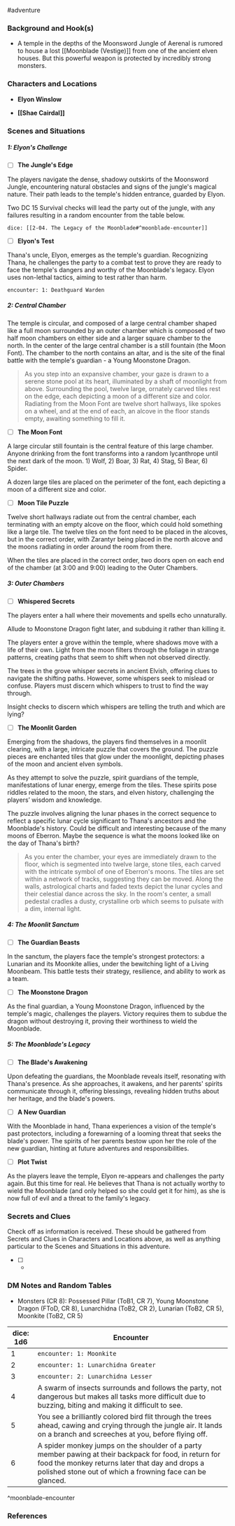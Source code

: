  #adventure 

### Background and Hook(s)

* A temple in the depths of the Moonsword Jungle of Aerenal is rumored to house a lost [[Moonblade (Vestige)]] from one of the ancient elven houses. But this powerful weapon is protected by incredibly strong monsters.

### Characters and Locations

* **Elyon Winslow**

* **[[Shae Cairdal]]**

### Scenes and Situations

##### 1: Elyon's Challenge

 - [ ]  **The Jungle's Edge**

The players navigate the dense, shadowy outskirts of the Moonsword Jungle, encountering natural obstacles and signs of the jungle's magical nature. Their path leads to the temple's hidden entrance, guarded by Elyon.

Two DC 15 Survival checks will lead the party out of the jungle, with any failures resulting in a random encounter from the table below.

`dice: [[2-04. The Legacy of the Moonblade#^moonblade-encounter]]`

 - [ ]  **Elyon's Test**

Thana's uncle, Elyon, emerges as the temple's guardian. Recognizing Thana, he challenges the party to a combat test to prove they are ready to face the temple's dangers and worthy of the Moonblade's legacy. Elyon uses non-lethal tactics, aiming to test rather than harm.

`encounter: 1: Deathguard Warden`

##### 2: Central Chamber

The temple is circular, and composed of a large central chamber shaped like a full moon surrounded by an outer chamber which is composed of two half moon chambers on either side and a larger square chamber to the north. In the center of the large central chamber is a still fountain (the Moon Font). The chamber to the north contains an altar, and is the site of the final battle with the temple's guardian - a Young Moonstone Dragon.

>As you step into an expansive chamber, your gaze is drawn to a serene stone pool at its heart, illuminated by a shaft of moonlight from above. Surrounding the pool, twelve large, ornately carved tiles rest on the edge, each depicting a moon of a different size and color. Radiating from the Moon Font are twelve short hallways, like spokes on a wheel, and at the end of each, an alcove in the floor stands empty, awaiting something to fill it.

 - [ ]  **The Moon Font**

A large circular still fountain is the central feature of this large chamber.  Anyone drinking from the font transforms into a random lycanthrope until the next dark of the moon. 1) Wolf, 2) Boar, 3) Rat, 4) Stag, 5) Bear, 6) Spider.

A dozen large tiles are placed on the perimeter of the font, each depicting a moon of a different size and color.

 - [ ]  **Moon Tile Puzzle**

Twelve short hallways radiate out from the central chamber, each terminating with an empty alcove on the floor, which could hold something like a large tile. The twelve tiles on the font need to be placed in the alcoves, but in the correct order, with Zarantyr being placed in the north alcove and the moons radiating in order around the room from there.

When the tiles are placed in the correct order, two doors open on each end of the chamber (at 3:00 and 9:00) leading to the Outer Chambers.

##### 3: Outer Chambers

 - [ ]  **Whispered Secrets**

The players enter a hall where their movements and spells echo unnaturally.

Allude to Moonstone Dragon fight later, and subduing it rather than killing it.

The players enter a grove within the temple, where shadows move with a life of their own. Light from the moon filters through the foliage in strange patterns, creating paths that seem to shift when not observed directly.

The trees in the grove whisper secrets in ancient Elvish, offering clues to navigate the shifting paths. However, some whispers seek to mislead or confuse. Players must discern which whispers to trust to find the way through.

Insight checks to discern which whispers are telling the truth and which are lying?

 - [ ]  **The Moonlit Garden**

Emerging from the shadows, the players find themselves in a moonlit clearing, with a large, intricate puzzle that covers the ground. The puzzle pieces are enchanted tiles that glow under the moonlight, depicting phases of the moon and ancient elven symbols.

As they attempt to solve the puzzle, spirit guardians of the temple, manifestations of lunar energy, emerge from the tiles. These spirits pose riddles related to the moon, the stars, and elven history, challenging the players’ wisdom and knowledge.

The puzzle involves aligning the lunar phases in the correct sequence to reflect a specific lunar cycle significant to Thana's ancestors and the Moonblade's history. Could be difficult and interesting because of the many moons of Eberron. Maybe the sequence is what the moons looked like on the day of Thana's birth?

>As you enter the chamber, your eyes are immediately drawn to the floor, which is segmented into twelve large, stone tiles, each carved with the intricate symbol of one of Eberron's moons. The tiles are set within a network of tracks, suggesting they can be moved. Along the walls, astrological charts and faded texts depict the lunar cycles and their celestial dance across the sky. In the room's center, a small pedestal cradles a dusty, crystalline orb which seems to pulsate with a dim, internal light.

##### 4: The Moonlit Sanctum

 - [ ]  **The Guardian Beasts**

In the sanctum, the players face the temple's strongest protectors: a Lunarian and its Moonkite allies, under the bewitching light of a Living Moonbeam. This battle tests their strategy, resilience, and ability to work as a team.

 - [ ]  **The Moonstone Dragon**

As the final guardian, a Young Moonstone Dragon, influenced by the temple's magic, challenges the players. Victory requires them to subdue the dragon without destroying it, proving their worthiness to wield the Moonblade.

##### 5: The Moonblade's Legacy

 - [ ]  **The Blade's Awakening**

Upon defeating the guardians, the Moonblade reveals itself, resonating with Thana's presence. As she approaches, it awakens, and her parents' spirits communicate through it, offering blessings, revealing hidden truths about her heritage, and the blade's powers.

 - [ ]  **A New Guardian**

With the Moonblade in hand, Thana experiences a vision of the temple's past protectors, including a forewarning of a looming threat that seeks the blade's power. The spirits of her parents bestow upon her the role of the new guardian, hinting at future adventures and responsibilities.

 - [ ]  **Plot Twist**

As the players leave the temple, Elyon re-appears and challenges the party again. But this time for real. He believes that Thana is not actually worthy to wield the Moonblade (and only helped so she could get it for him), as she is now full of evil and a threat to the family's legacy.

### Secrets and Clues
Check off as information is received. These should be gathered from Secrets and Clues in Characters and Locations above, as well as anything particular to the Scenes and Situations in this adventure.

 - [ ] -

### DM Notes and Random Tables

* Monsters (CR 8): Possessed Pillar (ToB1, CR 7), Young Moonstone Dragon (FToD, CR 8), Lunarchidna (ToB2, CR 2), Lunarian (ToB2, CR 5), Moonkite (ToB2, CR 5)

| dice: 1d6 | Encounter                                                                                                                                                                                                               |
| --------- | ----------------------------------------------------------------------------------------------------------------------------------------------------------------------------------------------------------------------- |
| 1         | `encounter: 1: Moonkite`                                                                                                                                                                                                |
| 2         | `encounter: 1: Lunarchidna Greater`                                                                                                                                                                                     |
| 3         | `encounter: 2: Lunarchidna Lesser`                                                                                                                                                                                      |
| 4         | A swarm of insects surrounds and follows the party, not dangerous but makes all tasks more difficult due to buzzing, biting and making it difficult to see.                                                             |
| 5         | You see a brilliantly colored bird flit through the trees ahead, cawing and crying through the jungle air. It lands on a branch and screeches at you, before flying off.                                                |
| 6         | A spider monkey jumps on the shoulder of a party member pawing at their backpack for food, in return for food the monkey returns later that day and drops a polished stone out of which a frowning face can be glanced. |
^moonblade-encounter

### References

